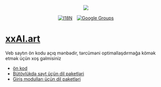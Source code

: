 <p align="center"><a href="https://wac.tax"><img src="https://cdn.jsdelivr.net/gh/wactax/img/logo.svg"/></a></p><p align="center"><a href="https://github.com/wactax/wac.tax/blob/main/doc/README.md#readme"><img alt="I18N" src="https://cdn.jsdelivr.net/gh/wactax/img/t.svg"/></a>　<a href="https://groups.google.com/u/2/g/wactax"><img alt="Google Groups" src="https://cdn.jsdelivr.net/gh/wactax/img/g-groups.svg"/></a></p>

# [xxAI.art](https://xxAI.art)

Veb saytın ön kodu açıq mənbədir, tərcüməni optimallaşdırmağa kömək etmək üçün xoş gəlmisiniz

* [ön kod](https://github.com/xxai-art/web)
* [Bütövlükdə sayt üçün dil paketləri](https://github.com/xxai-art/web/tree/main/i18n)
* [Giriş modulları üçün dil paketləri](https://github.com/wacpkg/user/tree/main/ui.i18n)

